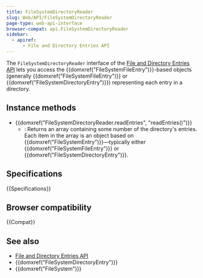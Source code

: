```yaml
---
title: FileSystemDirectoryReader
slug: Web/API/FileSystemDirectoryReader
page-type: web-api-interface
browser-compat: api.FileSystemDirectoryReader
sidebar:
  - apiref:
      - File and Directory Entries API
---
```


The `FileSystemDirectoryReader` interface of the [File and Directory Entries API](/en-US/docs/Web/API/File_and_Directory_Entries_API) lets you access the {{domxref("FileSystemFileEntry")}}-based objects (generally {{domxref("FileSystemFileEntry")}} or {{domxref("FileSystemDirectoryEntry")}}) representing each entry in a directory.

## Instance methods

- {{domxref("FileSystemDirectoryReader.readEntries", "readEntries()")}}
  - : Returns an array containing some number of the directory's entries. Each item in the array is an object based on {{domxref("FileSystemEntry")}}—typically either {{domxref("FileSystemFileEntry")}} or {{domxref("FileSystemDirectoryEntry")}}.

## Specifications

{{Specifications}}

## Browser compatibility

{{Compat}}

## See also

- [File and Directory Entries API](/en-US/docs/Web/API/File_and_Directory_Entries_API)
- {{domxref("FileSystemDirectoryEntry")}}
- {{domxref("FileSystem")}}
